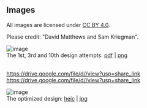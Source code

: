 ## Images

All images are licensed under [CC BY 4.0](http://creativecommons.org/licenses/by/4.0/).

Please credit: "David Matthews and Sam Kriegman".
<br>

![image](https://robodiff.github.io/img/Design_Attempts_1_3_10.png) <br>
The 1st, 3rd and 10th design attempts: [pdf](https://drive.google.com/file/d/1OctEqu9YNwM5wAabUIU2F4MdJpfg0dOO/view) | [png](https://drive.google.com/file/d/1lO5MJy8JJIBpqLHHiu_O1JsjHZ2kQxVt/view)
<br><br>

https://drive.google.com/file/d//view?usp=share_link
https://drive.google.com/file/d//view?usp=share_link


![image](https://robodiff.github.io/img/00_The_AI_Designed_Robot.jpeg) <br>
The optimized design: [heic](https://drive.google.com/file/d/1iK62NpkDfQrB4JGW0vqY_n4oHMAHwhxn/view) | [jpg](https://drive.google.com/file/d/1dyuWDEujQFqVjvz72ozbZQLRLb-wf9U-/view)
<br><br>
